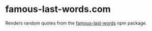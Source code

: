 # famous-last-words.com

Renders random quotes from the [famous-last-words](https://www.npmjs.com/package/famous-last-words) npm package.
